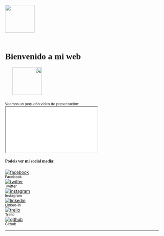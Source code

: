 <style media="screen">
  h1{
    font-family: elegant_dragonitalic;
  }
  img:hover{
    filter: brightness(200%);
    transition: 2s;
  }
</style>
</head>
<body>
  <!-- Aquí el titulo, los 2 gifs... -->
<div class="container">
  <div class="row text-center">
    <div class="col-md-3">
      <img src="../multimedia/img/dragon.gif" width="80%" style="max-width:120px; max-height:113.89px;">
    </div>
    <div class="col-md-6 mt-5">
      <h1>Bienvenido a mi web</h1>
    </div>
    <div class="col-md-3">
      <img src="../multimedia/img/dragon.gif" width="80%" height="auto" style="transform: scaleX(-1);max-width:120px; max-height:113.89px;">
    </div>
  </div>
  <div class="row">
    <div class="col-md-12 text-center">
      <small >Veamos un pequeño vídeo de presentación:</small>
    </div>
  </div>
</div>
<!-- Aquí el video -->
<div class="container">
  <div class="row mt-3 bg-light">
    <div class="col-md-12">
      <div class="embed-responsive embed-responsive-21by9">
        <iframe  src="../multimedia/video/presentacion.mp4" allowfullscreen ></iframe>
      </div>
    </div>
  </div>
</div>

<!-- Aquí las redes sociales -->
<div class="container rrss">
  <div class="row mt-4">
    <div class="col-md-12 text-center text-secondary">
      <h4 style="font-family:cursive">Podeis ver mi social media:</h4>
    </div>
  </div>
  <div class="row mt-5 text-center">
    <div class="col-md-4">
      <a target="_blank" href="https://www.facebook.com/IlDragoDoro"><img src="../multimedia/img/rrss/facebook.png" alt="facebook"></a> <br>
      <small>Facebook</small>
    </div>
    <div class="col-md-4">
      <a target="_blank" href="https://twitter.com/IIDragoDoro"><img src="../multimedia/img/rrss/twitter.png" alt="twitter"></a> <br>
      <small>Twitter</small>
    </div>
    <div class="col-md-4">
      <a target="_blank" href="https://www.instagram.com/il.drago.doro/"><img src="../multimedia/img/rrss/instagram.png" alt="instagram"></a> <br>
      <small>Instagram</small>
    </div>
  </div>
  <div class="row mt-5 text-center">
    <div class="col-md-4">
      <a target="_blank" href="https://www.linkedin.com/in/vicen%C3%A7-b-27b6b383/"><img src="../multimedia/img/rrss/linkedin.png" alt="linkedin"></a> <br>
      <small>Linked-in</small>
    </div>
    <div class="col-md-4">
      <a target="_blank" href="https://trello.com/ildragodoro"><img src="../multimedia/img/rrss/trello.png" alt="trello"></a><br>
      <small>Trello</small>
    </div>
    <div class="col-md-4">
      <a target="_blank" href="https://github.com/IlDragoDoro"><img src="../multimedia/img/rrss/github.png" alt="github"></a> <br>
      <small>Github</small>
    </div>
  </div>
</div>
<hr style="margin-bottom: 10%">
